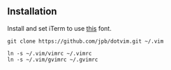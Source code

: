 ## Installation

Install and set iTerm to use [this](https://gist.github.com/baopham/1838072) font.

```
git clone https://github.com/jpb/dotvim.git ~/.vim

ln -s ~/.vim/vimrc ~/.vimrc
ln -s ~/.vim/gvimrc ~/.gvimrc
```
